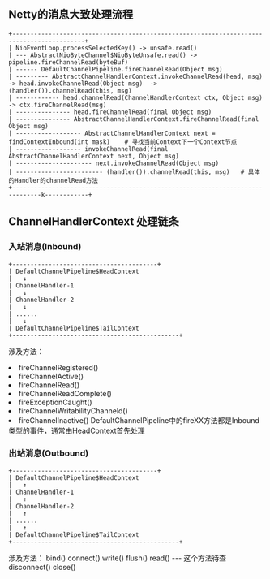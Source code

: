 ## Netty的消息大致处理流程
````
+------------------------------------------------------------------------------------------+
| NioEventLoop.processSelectedKey() -> unsafe.read()
| --- AbstractNioByteChannel$NioByteUnsafe.read() -> pipeline.fireChannelRead(byteBuf)
| ------ DefaultChannelPipeline.fireChannelRead(Object msg)
| --------- AbstractChannelHandlerContext.invokeChannelRead(head, msg) -> head.invokeChannelRead(Object msg)  ->  (handler()).channelRead(this, msg)
| ------------ head.channelRead(ChannelHandlerContext ctx, Object msg) -> ctx.fireChannelRead(msg)
| --------------- head.fireChannelRead(final Object msg)
| --------------- AbstractChannelHandlerContext.fireChannelRead(final Object msg)
| ------------------ AbstractChannelHandlerContext next = findContextInbound(int mask)    # 寻找当前Context下一个Context节点
| ------------------ invokeChannelRead(final AbstractChannelHandlerContext next, Object msg)
| --------------------- next.invokeChannelRead(Object msg)
| ------------------------ (handler()).channelRead(this, msg)   # 具体的Handler的channelRead方法
+------------------------------------------------------------------------------k------------+
````

## ChannelHandlerContext 处理链条

### 入站消息(Inbound)

````
+----------------------------------------+
| DefaultChannelPipeline$HeadContext
|   ↓
| ChannelHandler-1
|   ↓
| ChannelHandler-2
|   ↓
| ......
|   ↓
| DefaultChannelPipeline$TailContext
+----------------------------------------------+
````
涉及方法：
<li> fireChannelRegistered()
<li> fireChannelActive()
<li> fireChannelRead()
<li> fireChannelReadComplete()
<li> fireExceptionCaught()
<li> fireChannelWritabilityChanneld()
<li> fireChannelInactive()
DefaultChannelPipeline中的fireXX方法都是Inbound类型的事件，通常由HeadContext首先处理

### 出站消息(Outbound)
````
+----------------------------------------+
| DefaultChannelPipeline$HeadContext
|   ↑
| ChannelHandler-1
|   ↑
| ChannelHandler-2
|   ↑
| ......
|   ↑
| DefaultChannelPipeline$TailContext
+----------------------------------------------+
````
涉及方法：
bind()
connect()
write()
flush()
read()  --- 这个方法待查
disconnect()
close()

